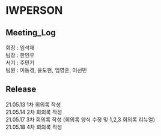 # IWPERSON
## Meeting_Log  
회장 : 임석재  
팀장 : 한인우  
서기 : 주민기  
팀원 : 이동경, 윤도현, 임영훈, 이선민  

## Release
21.05.13 1차 회의록 작성  
21.05.14 2차 회의록 작성  
21.05.17 3차 회의록 작성 (회의록 양식 수정 및 1,2,3 회의록 리뉴얼)  
21.05.18 4차 회의록 작성  
